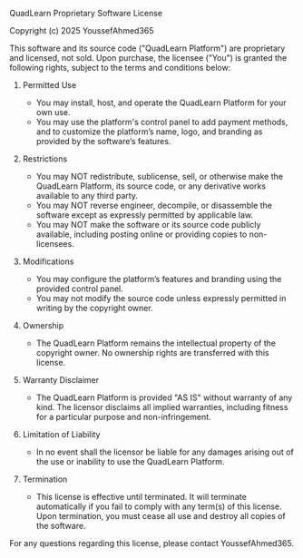 QuadLearn Proprietary Software License

Copyright (c) 2025 YoussefAhmed365

This software and its source code ("QuadLearn Platform") are proprietary and licensed, not sold. Upon purchase, the licensee ("You") is granted the following rights, subject to the terms and conditions below:

1. Permitted Use
   - You may install, host, and operate the QuadLearn Platform for your own use.
   - You may use the platform's control panel to add payment methods, and to customize the platform’s name, logo, and branding as provided by the software’s features.

2. Restrictions
   - You may NOT redistribute, sublicense, sell, or otherwise make the QuadLearn Platform, its source code, or any derivative works available to any third party.
   - You may NOT reverse engineer, decompile, or disassemble the software except as expressly permitted by applicable law.
   - You may NOT make the software or its source code publicly available, including posting online or providing copies to non-licensees.

3. Modifications
   - You may configure the platform’s features and branding using the provided control panel.
   - You may not modify the source code unless expressly permitted in writing by the copyright owner.

4. Ownership
   - The QuadLearn Platform remains the intellectual property of the copyright owner. No ownership rights are transferred with this license.

5. Warranty Disclaimer
   - The QuadLearn Platform is provided "AS IS" without warranty of any kind. The licensor disclaims all implied warranties, including fitness for a particular purpose and non-infringement.

6. Limitation of Liability
   - In no event shall the licensor be liable for any damages arising out of the use or inability to use the QuadLearn Platform.

7. Termination
   - This license is effective until terminated. It will terminate automatically if you fail to comply with any term(s) of this license. Upon termination, you must cease all use and destroy all copies of the software.

For any questions regarding this license, please contact YoussefAhmed365.
